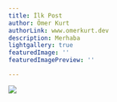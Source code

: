 ```yaml
---
title: İlk Post
author: Ömer Kurt
authorLink: www.omerkurt.dev
description: Merhaba
lightgallery: true
featuredImage: ''
featuredImagePreview: ''

---
```

![](pngwing-com.png)